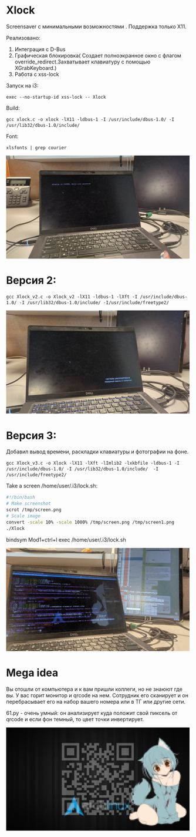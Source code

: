 # Xlock


Screensaver с минимальными возможностями . Поддержка только X11. 

Реализовано:
1. Интеграция с D-Bus
2. Графическая блокировка( Создает полноэкранное окно с флагом override_redirect.Захватывает клавиатуру с помощью XGrabKeyboard.)
3. Работа с xss-lock

Запуск на i3:
```
exec --no-startup-id xss-lock -- Xlock
```

Build:
```
gcc xlock.c -o xlock -lX11 -ldbus-1 -I /usr/include/dbus-1.0/ -I /usr/lib32/dbus-1.0/include/ 
```

Font:
```
xlsfonts | grep courier
```

<img src="https://github.com/oditynet/Xlock/blob/main/pic1.jpg" title="example" width="500" />

# Версия 2:

```
gcc Xlock_v2.c -o Xlock_v2 -lX11 -ldbus-1 -lXft -I /usr/include/dbus-1.0/ -I /usr/lib32/dbus-1.0/include/ -I/usr/include/freetype2/ 
```

<img src="https://github.com/oditynet/Xlock/blob/main/out2.jpg" title="example" width="500" />

# Версия 3: 
Добавил вывод времени, раскладки клавиатуры и фотографии на фоне.

```
gcc Xlock_v3.c -o Xlock -lX11 -lXft -lImlib2 -lxkbfile -ldbus-1 -I /usr/include/dbus-1.0/ -I /usr/lib32/dbus-1.0/include/  -I /usr/include/freetype2/

```
Take a screen  /home/user/.i3/lock.sh:
```bash
#!/bin/bash
# Make screenshot
scrot /tmp/screen.png
# Scale image
convert -scale 10% -scale 1000% /tmp/screen.png /tmp/screen1.png
./Xlock
```
bindsym Mod1+ctrl+l exec /home/user/.i3/lock.sh


<img src="https://github.com/oditynet/Xlock/blob/main/pic2.jpg" title="example" width="500" />


# Mega idea

Вы отошли от компьютера и к вам пришли коллеги, но не знаюют где вы. У вас горит монитор и qrcode на нем. Сотрудник его сканирует и он перебрасывает его на набор вашего номера или в ТГ или другие сети.

61.py - очень умный: он анализирует куда положит свой пиксель от qrcode и если фон темный, то цвет точки инвертирует.

<img src="https://github.com/oditynet/Xlock/blob/main/screen2.png" title="example" width="500" />
